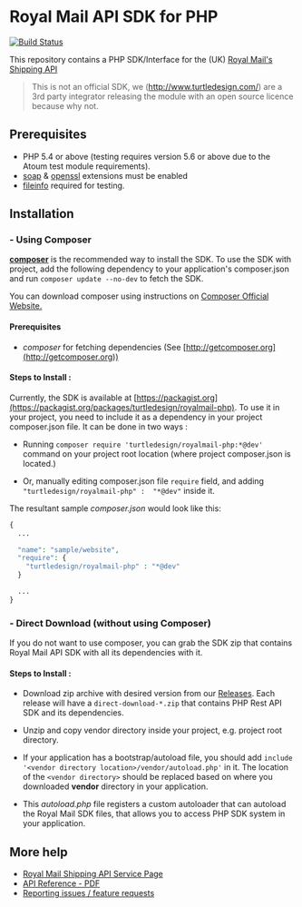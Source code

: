 # Royal Mail API SDK for PHP

[![Build Status](https://travis-ci.org/turtledesign/royalmail-php.png?branch=master)](https://travis-ci.org/turtledesign/royalmail-php)

This repository contains a PHP SDK/Interface for the (UK) [Royal Mail's Shipping API](http://www.royalmail.com/corporate/services/shipping-api)
 
> This is not an official SDK, we (http://www.turtledesign.com/) are a 3rd party integrator releasing the module with an open source licence because why not.

## Prerequisites

   - PHP 5.4 or above (testing requires version 5.6 or above due to the Atoum test module requirements).
   - [soap](http://php.net/manual/en/book.soap.php) & [openssl](http://php.net/manual/en/book.openssl.php) extensions must be enabled
   - [fileinfo](http://php.net/manual/en/book.fileinfo.php) required for testing.

## Installation

### - Using Composer
[**composer**](https://getcomposer.org/) is the recommended way to install the SDK. To use the SDK with project, add the following dependency to your application's composer.json and run `composer update --no-dev` to fetch the SDK.

You can download composer using instructions on [Composer Official Website.](https://getcomposer.org/download/)

#### Prerequisites
- *composer* for fetching dependencies (See [http://getcomposer.org](http://getcomposer.org))

#### Steps to Install :

Currently, the SDK is available at [https://packagist.org](https://packagist.org/packages/turtledesign/royalmail-php). To use it in your project, you need to include it as a dependency in your project composer.json file. It can be done in two ways :

* Running `composer require 'turtledesign/royalmail-php:*@dev'` command on your project root location (where project composer.json is located.)

* Or, manually editing composer.json file `require` field, and adding `"turtledesign/royalmail-php" :  "*@dev"` inside it.

The resultant sample *composer.json* would look like this:

```php
{
  ...

  "name": "sample/website",
  "require": {
  	"turtledesign/royalmail-php" : "*@dev"
  }

  ...
}
```

### - Direct Download (without using Composer)

If you do not want to use composer, you can grab the SDK zip that contains Royal Mail API SDK with all its dependencies with it.

#### Steps to Install :
- Download zip archive with desired version from our [Releases](https://github.com/turtledesign/royalmail-php/releases). Each release will have a `direct-download-*.zip` that contains PHP Rest API SDK and its dependencies.

- Unzip and copy vendor directory inside your project, e.g. project root directory.

- If your application has a bootstrap/autoload file, you should add
`include '<vendor directory location>/vendor/autoload.php'` in it. The location of the `<vendor directory>` should be replaced based on where you downloaded **vendor** directory in your application.

- This *autoload.php* file registers a custom autoloader that can autoload the Royal Mail SDK files, that allows you to access PHP SDK system in your application.



## More help

   * [Royal Mail Shipping API Service Page](http://www.royalmail.com/corporate/services/shipping-api)
   * [API Reference - PDF](http://www.royalmail.com/sites/default/files/Shipping-API-Technical-User-Guide-v2_1-June-2015.pdf)
   * [Reporting issues / feature requests](https://github.com/turtledesign/royalmail-php/issues)
